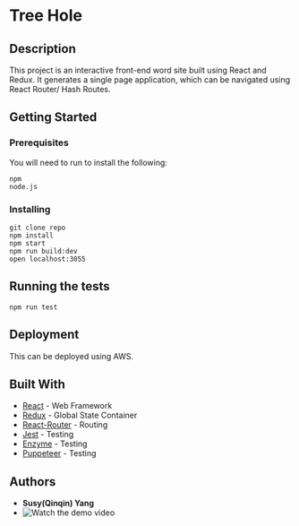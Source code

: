 # Tree Hole

## Description

This project is an interactive front-end word site built using React and Redux. It generates a single page application, which can be navigated using React Router/ Hash Routes.

## Getting Started

### Prerequisites

You will need to run to install the following:

```
npm
node.js
```

### Installing

```
git clone repo
npm install
npm start
npm run build:dev
open localhost:3055
```

## Running the tests

```
npm run test
```

## Deployment

This can be deployed using AWS.

## Built With

- [React](https://reactjs.org/docs/forms.html) - Web Framework
- [Redux](https://redux.js.org/) - Global State Container
- [React-Router](https://reacttraining.com/react-router/) - Routing
- [Jest](https://jestjs.io/) - Testing
- [Enzyme](https://enzymejs.github.io/enzyme/) - Testing
- [Puppeteer](https://github.com/puppeteer/puppeteer) - Testing

## Authors

- **Susy(Qinqin) Yang**
- ![Watch the demo video](https://recordit.co/xiszvi4MqS)
